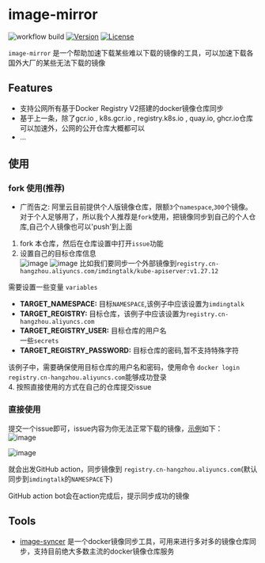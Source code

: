 

# image-mirror

![workflow build](https://github.com/imdingtalk/image-mirror/actions/workflows/image-mirror.yml/badge.svg)
[![Version](https://img.shields.io/github/v/release/imdingtalk/image-mirror)](https://github.com/imdingtalk/image-mirror/releases)
[![License](https://img.shields.io/github/license/imdingtalk/image-mirror)](https://www.apache.org/licenses/LICENSE-2.0.html)

`image-mirror` 是一个帮助加速下载某些难以下载的镜像的工具，可以加速下载各国外大厂的某些无法下载的镜像

## Features

- 支持公网所有基于Docker Registry V2搭建的docker镜像仓库同步
- 基于上一条，除了gcr.io , k8s.gcr.io , registry.k8s.io , quay.io, ghcr.io仓库可以加速外，公网的公开仓库大概都可以
- ...

## 使用

### fork 使用(推荐)

- 广而告之: 阿里云目前提供个人版镜像仓库，限额`3`个`namespace`,`300`个镜像。对于个人足够用了，所以我个人推荐是`fork`使用，把镜像同步到自己的个人仓库,自己个人镜像也可以'push'到上面


1. fork 本仓库，然后在仓库设置中打开`issue`功能  
2. 设置自己的目标仓库信息  
![image](https://github.com/imdingtalk/image-mirror/assets/16778873/a83b8765-3bd1-4391-afb3-cd8d4bc4718d)
![image](https://github.com/imdingtalk/image-mirror/assets/16778873/b4623fca-43c2-4f55-bfb1-cef2e949fb93)
比如我们要同步一个外部镜像到`registry.cn-hangzhou.aliyuncs.com/imdingtalk/kube-apiserver:v1.27.12`

需要设置一些变量 `variables`  
- **TARGET_NAMESPACE:** 目标`NAMESPACE`,该例子中应该设置为`imdingtalk`  
- **TARGET_REGISTRY:** 目标仓库，该例子中应该设置为`registry.cn-hangzhou.aliyuncs.com`  
- **TARGET_REGISTRY_USER:** 目标仓库的用户名  
一些`secrets`
- **TARGET_REGISTRY_PASSWORD:** 目标仓库的密码,暂不支持特殊字符

该例子中，需要确保使用目标仓库的用户名和密码，使用命令 `docker login registry.cn-hangzhou.aliyuncs.com`能够成功登录  
4. 按照直接使用的方式在自己的仓库提交issue  

### 直接使用

提交一个issue即可，issue内容为你无法正常下载的镜像，[示例](https://github.com/imdingtalk/image-mirror/issues/30)如下：  
![image](https://github.com/imdingtalk/image-mirror/assets/16778873/b1778053-c251-4003-ad86-caa8637b6b76)

![image](https://github.com/imdingtalk/image-mirror/assets/16778873/18609b09-f41a-46e9-a240-d7eddd925b53)

就会出发GitHub action，同步镜像到 `registry.cn-hangzhou.aliyuncs.com`(默认同步到`imdingtalk`的`NAMESPACE`下)  

GitHub action bot会在action完成后，提示同步成功的镜像


 




## Tools


- [image-syncer](https://github.com/AliyunContainerService/image-syncer)   是一个docker镜像同步工具，可用来进行多对多的镜像仓库同步，支持目前绝大多数主流的docker镜像仓库服务  



